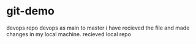 # git-demo
devops repo
devops as main to master
i have recieved the file and made changes in my local machine.
recieved local repo
